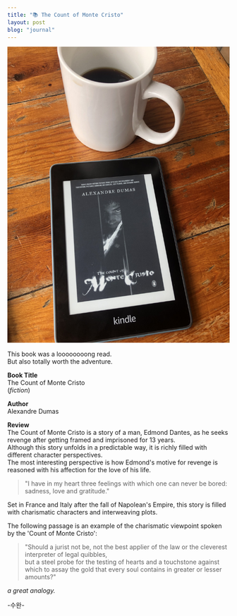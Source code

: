 ```yaml
---
title: "📚 The Count of Monte Cristo"
layout: post
blog: "journal"
---
```


![montecristo](/assets/montecristo.jpg)

This book was a loooooooong read.   
But also totally worth the adventure.

**Book Title**   
The Count of Monte Cristo   
(_fiction_)

**Author**   
Alexandre Dumas

**Review**   
The Count of Monte Cristo is a story of a man, Edmond Dantes, as he seeks revenge after getting framed and imprisoned for 13 years.   
Although this story unfolds in a predictable way, it is richly filled with different character perspectives.   
The most interesting perspective is how Edmond's motive for revenge is reasoned with his affection for the love of his life.     

> "I have in my heart three feelings with which one can never be bored: sadness, love and gratitude."      

Set in France and Italy after the fall of Napolean's Empire, this story is filled with charismatic characters and interweaving plots.   

The following passage is an example of the charismatic viewpoint spoken by the 'Count of Monte Cristo':

> "Should a jurist not be, not the best applier of the law or the cleverest interpreter of legal quibbles,   
> but a steel probe for the testing of hearts and a touchstone against which to assay the gold that every soul contains in greater or lesser amounts?"

_a great analogy._


-수완-



